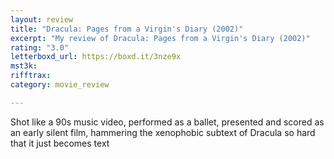 ```yaml
---
layout: review
title: "Dracula: Pages from a Virgin's Diary (2002)"
excerpt: "My review of Dracula: Pages from a Virgin's Diary (2002)"
rating: "3.0"
letterboxd_url: https://boxd.it/3nze9x
mst3k: 
rifftrax: 
category: movie_review

---
```


Shot like a 90s music video, performed as a ballet, presented and scored as an early silent film, hammering the xenophobic subtext of Dracula so hard that it just becomes text